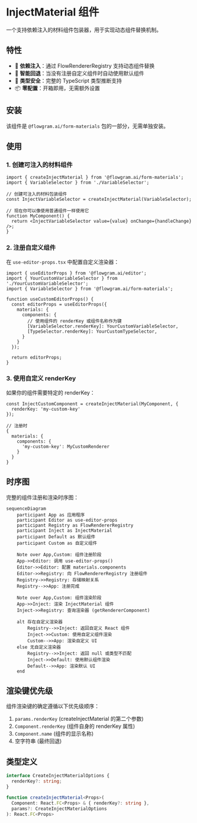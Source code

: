 # InjectMaterial 组件

一个支持依赖注入的材料组件包装器，用于实现动态组件替换机制。

## 特性

- 🔧 **依赖注入**：通过 FlowRendererRegistry 支持动态组件替换
- 🔄 **智能回退**：当没有注册自定义组件时自动使用默认组件
- 🎯 **类型安全**：完整的 TypeScript 类型推断支持
- 📦 **零配置**：开箱即用，无需额外设置

## 安装

该组件是 `@flowgram.ai/form-materials` 包的一部分，无需单独安装。

## 使用

### 1. 创建可注入的材料组件

```tsx
import { createInjectMaterial } from '@flowgram.ai/form-materials';
import { VariableSelector } from './VariableSelector';

// 创建可注入的材料包装组件
const InjectVariableSelector = createInjectMaterial(VariableSelector);

// 现在你可以像使用普通组件一样使用它
function MyComponent() {
  return <InjectVariableSelector value={value} onChange={handleChange} />;
}
```

### 2. 注册自定义组件

在 `use-editor-props.tsx` 中配置自定义渲染器：

```tsx
import { useEditorProps } from '@flowgram.ai/editor';
import { YourCustomVariableSelector } from './YourCustomVariableSelector';
import { VariableSelector } from '@flowgram.ai/form-materials';

function useCustomEditorProps() {
  const editorProps = useEditorProps({
    materials: {
      components: {
        // 使用组件的 renderKey 或组件名称作为键
        [VariableSelector.renderKey]: YourCustomVariableSelector,
        [TypeSelector.renderKey]: YourCustomTypeSelector,
      }
    }
  });

  return editorProps;
}
```

### 3. 使用自定义 renderKey

如果你的组件需要特定的 renderKey：

```tsx
const InjectCustomComponent = createInjectMaterial(MyComponent, {
  renderKey: 'my-custom-key'
});

// 注册时
{
  materials: {
    components: {
      'my-custom-key': MyCustomRenderer
    }
  }
}
```

## 时序图

完整的组件注册和渲染时序图：

```mermaid
sequenceDiagram
    participant App as 应用程序
    participant Editor as use-editor-props
    participant Registry as FlowRendererRegistry
    participant Inject as InjectMaterial
    participant Default as 默认组件
    participant Custom as 自定义组件

    Note over App,Custom: 组件注册阶段
    App->>Editor: 调用 use-editor-props()
    Editor->>Editor: 配置 materials.components
    Editor->>Registry: 向 FlowRendererRegistry 注册组件
    Registry->>Registry: 存储映射关系
    Registry-->>App: 注册完成

    Note over App,Custom: 组件渲染阶段
    App->>Inject: 渲染 InjectMaterial 组件
    Inject->>Registry: 查询渲染器 (getRendererComponent)

    alt 存在自定义渲染器
        Registry-->>Inject: 返回自定义 React 组件
        Inject->>Custom: 使用自定义组件渲染
        Custom-->>App: 渲染自定义 UI
    else 无自定义渲染器
        Registry-->>Inject: 返回 null 或类型不匹配
        Inject->>Default: 使用默认组件渲染
        Default-->>App: 渲染默认 UI
    end
```

## 渲染键优先级

组件渲染键的确定遵循以下优先级顺序：

1. `params.renderKey` (createInjectMaterial 的第二个参数)
2. `Component.renderKey` (组件自身的 renderKey 属性)
3. `Component.name` (组件的显示名称)
4. 空字符串 (最终回退)

## 类型定义

```typescript
interface CreateInjectMaterialOptions {
  renderKey?: string;
}

function createInjectMaterial<Props>(
  Component: React.FC<Props> & { renderKey?: string },
  params?: CreateInjectMaterialOptions
): React.FC<Props>
```
